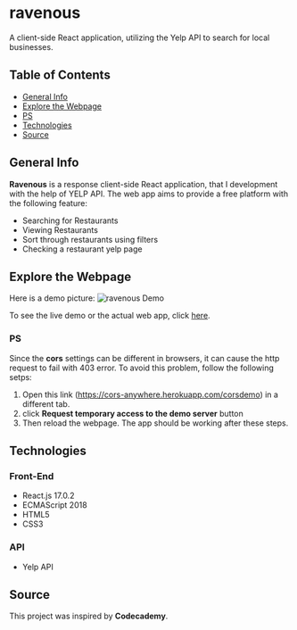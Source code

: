 # ravenous

A client-side React application, utilizing the Yelp API to search for local businesses.


## Table of Contents

* [General Info](#general-info)
* [Explore the Webpage](#explore-the-webpage)
* [PS](#ps)
* [Technologies](#technologies)
* [Source](#source)

## General Info

**Ravenous** is a response client-side React application, that I development with the help of YELP API.
The web app aims to provide a free platform with the following feature:

* Searching for Restaurants
* Viewing Restaurants
* Sort through restaurants using filters
* Checking a restaurant yelp page

## Explore the Webpage

Here is a demo picture:
![ravenous Demo](https://bn1301files.storage.live.com/y4mMQf5sCrNOS-iw564BAu2LrNhM1Y7oI5OmcY-VxssfHGMELkDIYsr4Kflp5ssYYh1kwt8J9qEmKAHGE92Wf9Y2Iov6wWm8YIYJa9j5Stb4opfNj9Vf1UKkP_GEOSeZJQpWqx4X_TBd465hqMCxKTKBZ_Pb_OKzDlbKaHTGXsYxOSLSyZ70lwZBfzhFfbvogF8?width=1930&height=1059&cropmode=none "Ravenous Demo")

To see the live demo or the actual web app, click [here](https://israel-beni.github.io/ravenous/).

### PS

Since the **cors** settings can be different in browsers, it can cause the http request to fail with 403 error.
To avoid this problem, follow the following setps:

1. Open this link (https://cors-anywhere.herokuapp.com/corsdemo) in a different tab.
2. click **Request temporary access to the demo server** button
3. Then reload the webpage. The app should be working after these steps.

## Technologies

### Front-End

* React.js 17.0.2
* ECMAScript 2018
* HTML5
* CSS3

### API

* Yelp API

## Source

This project was inspired by **Codecademy**.
